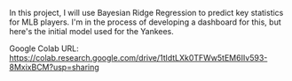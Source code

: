 In this project, I will use Bayesian Ridge Regression to predict key statistics for MLB players. I'm in the process of developing a dashboard for this, but here's the initial model used for the Yankees.

Google Colab URL: https://colab.research.google.com/drive/1tldtLXk0TFWw5tEM6IIv593-8MxixBCM?usp=sharing

